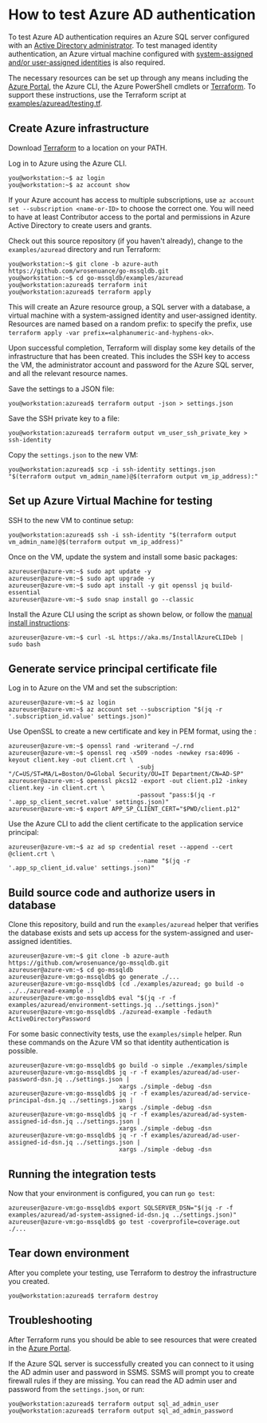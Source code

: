 # How to test Azure AD authentication

To test Azure AD authentication requires an Azure SQL server configured with an
[Active Directory administrator](https://docs.microsoft.com/en-us/azure/sql-database/sql-database-aad-authentication-configure).
To test managed identity authentication, an Azure virtual machine configured with
[system-assigned and/or user-assigned identities](https://docs.microsoft.com/en-us/azure/active-directory/managed-identities-azure-resources/qs-configure-portal-windows-vm)
is also required.

The necessary resources can be set up through any means including the
[Azure Portal](https://portal.azure.com/), the Azure CLI, the Azure PowerShell cmdlets or
[Terraform](https://terraform.io/). To support these instructions, use the Terraform script at
[examples/azuread/testing.tf](../examples/azuread/testing.tf).

## Create Azure infrastructure

Download [Terraform](https://terraform.io/) to a location on your PATH.

Log in to Azure using the Azure CLI.

```console
you@workstation:~$ az login
you@workstation:~$ az account show
```

If your Azure account has access to multiple subscriptions, use
`az account set --subscription <name-or-ID>` to choose the correct one. You will need to have at
least Contributor access to the portal and permissions in Azure Active Directory to create users
and grants.

Check out this source repository (if you haven't already), change to the `examples/azuread`
directory and run Terraform:

```console
you@workstation:~$ git clone -b azure-auth https://github.com/wrosenuance/go-mssqldb.git
you@workstation:~$ cd go-mssqldb/examples/azuread
you@workstation:azuread$ terraform init
you@workstation:azuread$ terraform apply
```

This will create an Azure resource group, a SQL server with a database, a virtual machine with a
system-assigned identity and user-assigned identity. Resources are named based on a random
prefix: to specify the prefix, use `terraform apply -var prefix=<alphanumeric-and-hyphens-ok>`.

Upon successful completion, Terraform will display some key details of the infrastructure that has
 been created. This includes the SSH key to access the VM, the administrator account and password
 for the Azure SQL server, and all the relevant resource names.

Save the settings to a JSON file:

```console
you@workstation:azuread$ terraform output -json > settings.json
```

Save the SSH private key to a file:

```console
you@workstation:azuread$ terraform output vm_user_ssh_private_key > ssh-identity
```

Copy the `settings.json` to the new VM:

```console
you@workstation:azuread$ scp -i ssh-identity settings.json "$(terraform output vm_admin_name)@$(terraform output vm_ip_address):"
```

## Set up Azure Virtual Machine for testing

SSH to the new VM to continue setup:

```console
you@workstation:azuread$ ssh -i ssh-identity "$(terraform output vm_admin_name)@$(terraform output vm_ip_address)"
```

Once on the VM, update the system and install some basic packages:

```console
azureuser@azure-vm:~$ sudo apt update -y
azureuser@azure-vm:~$ sudo apt upgrade -y
azureuser@azure-vm:~$ sudo apt install -y git openssl jq build-essential 
azureuser@azure-vm:~$ sudo snap install go --classic
```

Install the Azure CLI using the script as shown below, or follow the
[manual install instructions](https://docs.microsoft.com/en-us/cli/azure/install-azure-cli-apt):

```console
azureuser@azure-vm:~$ curl -sL https://aka.ms/InstallAzureCLIDeb | sudo bash
```

## Generate service principal certificate file

Log in to Azure on the VM and set the subscription:

```console
azureuser@azure-vm:~$ az login
azureuser@azure-vm:~$ az account set --subscription "$(jq -r '.subscription_id.value' settings.json)"
```

Use OpenSSL to create a new certificate and key in PEM format, using the :

```console
azureuser@azure-vm:~$ openssl rand -writerand ~/.rnd
azureuser@azure-vm:~$ openssl req -x509 -nodes -newkey rsa:4096 -keyout client.key -out client.crt \
                                    -subj "/C=US/ST=MA/L=Boston/O=Global Security/OU=IT Department/CN=AD-SP"
azureuser@azure-vm:~$ openssl pkcs12 -export -out client.p12 -inkey client.key -in client.crt \
                                    -passout "pass:$(jq -r '.app_sp_client_secret.value' settings.json)"
azureuser@azure-vm:~$ export APP_SP_CLIENT_CERT="$PWD/client.p12"
```

Use the Azure CLI to add the client certificate to the application service principal:

```console
azureuser@azure-vm:~$ az ad sp credential reset --append --cert @client.crt \
                                    --name "$(jq -r '.app_sp_client_id.value' settings.json)"
```

## Build source code and authorize users in database

Clone this repository, build and run the `examples/azuread` helper that verifies the database
exists and sets up access for the system-assigned and user-assigned identities.

```console
azureuser@azure-vm:~$ git clone -b azure-auth https://github.com/wrosenuance/go-mssqldb.git
azureuser@azure-vm:~$ cd go-mssqldb
azureuser@azure-vm:go-mssqldb$ go generate ./...
azureuser@azure-vm:go-mssqldb$ (cd ./examples/azuread; go build -o ../../azuread-example .)
azureuser@azure-vm:go-mssqldb$ eval "$(jq -r -f examples/azuread/environment-settings.jq ../settings.json)"
azureuser@azure-vm:go-mssqldb$ ./azuread-example -fedauth ActiveDirectoryPassword
```

For some basic connectivity tests, use the `examples/simple` helper. Run these commands on the
Azure VM so that identity authentication is possible.

```console
azureuser@azure-vm:go-mssqldb$ go build -o simple ./examples/simple
azureuser@azure-vm:go-mssqldb$ jq -r -f examples/azuread/ad-user-password-dsn.jq ../settings.json |
                               xargs ./simple -debug -dsn 
azureuser@azure-vm:go-mssqldb$ jq -r -f examples/azuread/ad-service-principal-dsn.jq ../settings.json |
                               xargs ./simple -debug -dsn 
azureuser@azure-vm:go-mssqldb$ jq -r -f examples/azuread/ad-system-assigned-id-dsn.jq ../settings.json |
                               xargs ./simple -debug -dsn 
azureuser@azure-vm:go-mssqldb$ jq -r -f examples/azuread/ad-user-assigned-id-dsn.jq ../settings.json |
                               xargs ./simple -debug -dsn 
```

## Running the integration tests

Now that your environment is configured, you can run `go test`:

```console
azureuser@azure-vm:go-mssqldb$ export SQLSERVER_DSN="$(jq -r -f examples/azuread/ad-system-assigned-id-dsn.jq ../settings.json)"
azureuser@azure-vm:go-mssqldb$ go test -coverprofile=coverage.out ./...
```

## Tear down environment

After you complete your testing, use Terraform to destroy the infrastructure you created.

```console
you@workstation:azuread$ terraform destroy
```

## Troubleshooting

After Terraform runs you should be able to see resources that were created in the
[Azure Portal](https://portal.azure.com/).

If the Azure SQL server is successfully created you can connect to it using the AD admin user
and password in SSMS. SSMS will prompt you to create firewall rules if they are missing. You
can read the AD admin user and password from the `settings.json`, or run:

```console
you@workstation:azuread$ terraform output sql_ad_admin_user
you@workstation:azuread$ terraform output sql_ad_admin_password
```

